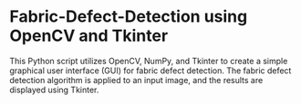 # Fabric-Defect-Detection using OpenCV and Tkinter
This Python script utilizes OpenCV, NumPy, and Tkinter to create a simple graphical user interface (GUI) for fabric defect detection. The fabric defect detection algorithm is applied to an input image, and the results are displayed using Tkinter.

